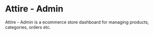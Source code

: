 # Attire - Admin

Attire - Admin is a ecommerce store dashboard for managing products, categories, orders etc.